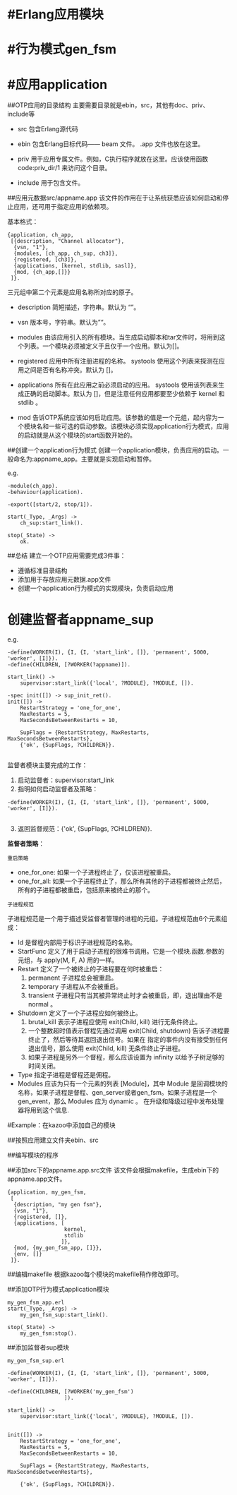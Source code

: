 #Erlang应用模块
=====
#行为模式gen_fsm
=========


#应用application
=====

##OTP应用的目录结构
主要需要目录就是ebin，src，其他有doc、priv、include等

* src
包含Erlang源代码

* ebin
包含Erlang目标代码—— beam 文件。 .app 文件也放在这里。

* priv
用于应用专属文件。例如，C执行程序就放在这里。应该使用函数 code:priv_dir/1 来访问这个目录。

* include
用于包含文件。

##应用元数据src/appname.app
该文件的作用在于让系统获悉应该如何启动和停止应用，还可用于指定应用的依赖项。

基本格式：

```
{application, ch_app,
 [{description, "Channel allocator"},
  {vsn, "1"},
  {modules, [ch_app, ch_sup, ch3]},
  {registered, [ch3]},
  {applications, [kernel, stdlib, sasl]},
  {mod, {ch_app,[]}}
 ]}.

```

三元组中第二个元素是应用名称所对应的原子。

* description
简短描述，字符串。默认为 “”。

* vsn
版本号，字符串。默认为”“。

* modules
由该应用引入的所有模块。当生成启动脚本和tar文件时，将用到这个列表。一个模块必须被定义于且仅于一个应用。默认为[]。

* registered
应用中所有注册进程的名称。 systools 使用这个列表来探测在应用之间是否有名称冲突。默认为 []。

* applications
所有在此应用之前必须启动的应用。 systools 使用该列表来生成正确的启动脚本。默认为 []，但是注意任何应用都要至少依赖于 kernel 和 stdlib 。

* mod
告诉OTP系统应该如何启动应用。该参数的值是一个元组，起内容为一个模块名和一些可选的启动参数。该模块必须实现application行为模式，应用的启动就是从这个模块的start函数开始的。





##创建一个application行为模式
创建一个application模块，负责应用的启动。一般命名为:appname_app。主要就是实现启动和暂停。

e.g.

```
-module(ch_app).
-behaviour(application).

-export([start/2, stop/1]).

start(_Type, _Args) ->
    ch_sup:start_link().

stop(_State) ->
    ok.
```



##总结
建立一个OTP应用需要完成3件事：

* 遵循标准目录结构
* 添加用于存放应用元数据.app文件
* 创建一个application行为模式的实现模块，负责启动应用


# 创建监督者appname_sup

e.g.

```
-define(WORKER(I), {I, {I, 'start_link', []}, 'permanent', 5000, 'worker', [I]}).   
-define(CHILDREN, [?WORKER(?appname)]).

start_link() ->
    supervisor:start_link({'local', ?MODULE}, ?MODULE, []).

-spec init([]) -> sup_init_ret().
init([]) ->
    RestartStrategy = 'one_for_one',
    MaxRestarts = 5,
    MaxSecondsBetweenRestarts = 10,

    SupFlags = {RestartStrategy, MaxRestarts, MaxSecondsBetweenRestarts},
    {'ok', {SupFlags, ?CHILDREN}}.
    

```


监督者模块主要完成的工作：

1. 启动监督者：supervisor:start_link
2. 指明如何启动监督者及策略：

```
-define(WORKER(I), {I, {I, 'start_link', []}, 'permanent', 5000, 'worker', [I]}).


```
3. 返回监督规范：{'ok', {SupFlags, ?CHILDREN}}.


**监督者策略**：

`重启策略`

* one_for_one: 如果一个子进程终止了，仅该进程被重启。
* one_for_all: 如果一个子进程终止了，那么所有其他的子进程都被终止然后，所有的子进程都被重启，包括原来被终止的那个。

`子进程规范`

子进程规范是一个用于描述受监督者管理的进程的元组。子进程规范由6个元素组成：

* Id 是督程内部用于标识子进程规范的名称。
* StartFunc 定义了用于启动子进程的很难书调用。它是一个模块.函数.参数的元组，与 apply(M, F, A) 用的一样。
* Restart 定义了一个被终止的子进程要在何时被重启：
    1. permanent 子进程总会被重启。
    2. temporary 子进程从不会被重启。    
    3. transient 子进程只有当其被异常终止时才会被重启，即，退出理由不是 normal 。
* Shutdown 定义了一个子进程应如何被终止。
    1. brutal_kill 表示子进程应使用 exit(Child, kill) 进行无条件终止。    
    2. 一个整数超时值表示督程先通过调用 exit(Child, shutdown) 告诉子进程要终止了，然后等待其返回退出信号。如果在  指定的事件内没有接受到任何退出信号，那么使用 exit(Child, kill) 无条件终止子进程。    
    3. 如果子进程是另外一个督程，那么应该设置为 infinity 以给予子树足够的时间关闭。
* Type 指定子进程是督程还是佣程。
* Modules 应该为只有一个元素的列表 [Module]，其中 Module 是回调模块的名称，如果子进程是督程、gen_server或者gen_fsm。如果子进程是一个gen_event，那么 Modules 应为 dynamic 。 在升级和降级过程中发布处理器将用到这个信息.


#Example：在kazoo中添加自己的模块

##按照应用建立文件夹ebin、src

##编写模块的程序

##添加src下的appname.app.src文件
该文件会根据makefile，生成ebin下的appname.app文件。

```
{application, my_gen_fsm,
 [
  {description, "my gen fsm"},
  {vsn, "1"},
  {registered, []},
  {applications, [
                  kernel,
                  stdlib
                 ]},
  {mod, {my_gen_fsm_app, []}},
  {env, []}
 ]}.

```

##编辑makefile
根据kazoo每个模块的makefile稍作修改即可。



##添加OTP行为模式application模块
```
my_gen_fsm_app.erl
start(_Type, _Args) ->
    my_gen_fsm_sup:start_link().

stop(_State) ->
    my_gen_fsm:stop().
```

##添加监督者sup模块
```
my_gen_fsm_sup.erl

-define(WORKER(I), {I, {I, 'start_link', []}, 'permanent', 5000, 'worker', [I]}).

-define(CHILDREN, [?WORKER('my_gen_fsm')
                  ]).

start_link() ->
    supervisor:start_link({'local', ?MODULE}, ?MODULE, []).


init([]) ->
    RestartStrategy = 'one_for_one',
    MaxRestarts = 5,
    MaxSecondsBetweenRestarts = 10,

    SupFlags = {RestartStrategy, MaxRestarts, MaxSecondsBetweenRestarts},
    
    {'ok', {SupFlags, ?CHILDREN}}.
```






